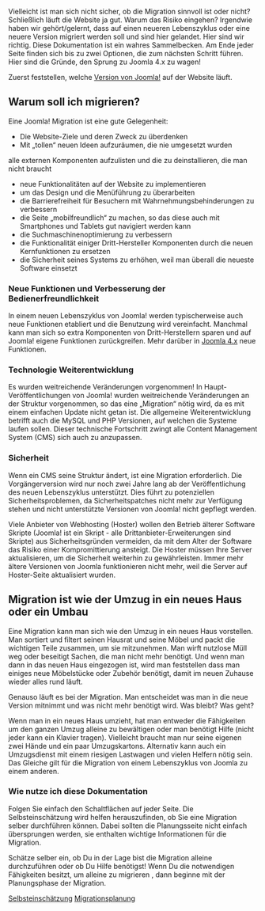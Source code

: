 <!-- Filename: Why_Migrate / Display title: Warum migrieren -->

Vielleicht ist man sich nicht sicher, ob die Migration sinnvoll ist oder
nicht? Schließlich läuft die Website ja gut. Warum das Risiko eingehen?
Irgendwie haben wir gehört/gelernt, dass auf einen neueren Lebenszyklus
oder eine neuere Version migriert werden soll und sind hier gelandet.
Hier sind wir richtig. Diese Dokumentation ist ein wahres Sammelbecken.
Am Ende jeder Seite finden sich bis zu zwei Optionen, die zum nächsten
Schritt führen. Hier sind die Gründe, den Sprung zu Joomla 4.x zu wagen!

Zuerst feststellen, welche [Version von
Joomla!](https://docs.joomla.org/How_to_check_the_Joomla_version%3F "Special:MyLanguage/How to check the Joomla version?")
auf der Website läuft.

## Warum soll ich migrieren?

Eine Joomla! Migration ist eine gute Gelegenheit:

- Die Website-Ziele und deren Zweck zu überdenken
- Mit „tollen“ neuen Ideen aufzuräumen, die nie umgesetzt wurden

alle externen Komponenten aufzulisten und die zu deinstallieren, die man
nicht braucht

- neue Funktionalitäten auf der Website zu implementieren
- um das Design und die Menüführung zu überarbeiten
- die Barrierefreiheit für Besuchern mit Wahrnehmungsbehinderungen zu
  verbessern
- die Seite „mobilfreundlich“ zu machen, so das diese auch mit
  Smartphones und Tablets gut navigiert werden kann
- die Suchmaschinenoptimierung zu verbessern
- die Funktionalität einiger Dritt-Hersteller Komponenten durch die
  neuen Kernfunktionen zu ersetzen
- die Sicherheit seines Systems zu erhöhen, weil man überall die neueste
  Software einsetzt

### Neue Funktionen und Verbesserung der Bedienerfreundlichkeit

In einem neuen Lebenszyklus von Joomla! werden typischerweise auch neue
Funktionen etabliert und die Benutzung wird vereinfacht. Manchmal kann
man sich so extra Komponenten von Dritt-Herstellern sparen und auf
Joomla! eigene Funktionen zurückgreifen. Mehr darüber in
<a href="https://www.joomla.org/4/" class="external text"
target="_blank" rel="noreferrer noopener">Joomla 4.x</a> neue
Funktionen.

### Technologie Weiterentwicklung

Es wurden weitreichende Veränderungen vorgenommen! In
Haupt-Veröffentlichungen von Joomla! wurden weitreichende Veränderungen
an der Struktur vorgenommen, so das eine „Migration“ nötig wird, da es
mit einem einfachen Update nicht getan ist. Die allgemeine
Weiterentwicklung betrifft auch die MySQL und PHP Versionen, auf welchen
die Systeme laufen sollen. Dieser technische Fortschritt zwingt alle
Content Management System (CMS) sich auch zu anzupassen.

### Sicherheit

Wenn ein CMS seine Struktur ändert, ist eine Migration erforderlich. Die
Vorgängerversion wird nur noch zwei Jahre lang ab der Veröffentlichung
des neuen Lebenszyklus unterstützt. Dies führt zu potenziellen
Sicherheitsproblemen, da Sicherheitspatches nicht mehr zur Verfügung
stehen und nicht unterstützte Versionen von Joomla! nicht gepflegt
werden.

Viele Anbieter von Webhosting (Hoster) wollen den Betrieb älterer
Software Skripte (Joomla! ist ein Skript - alle
Drittanbieter-Erweiterungen sind Skripte) aus Sicherheitsgründen
vermeiden, da mit dem Alter der Software das Risiko einer
Kompromittierung ansteigt. Die Hoster müssen Ihre Server aktualisieren,
um die Sicherheit weiterhin zu gewährleisten. Immer mehr ältere
Versionen von Joomla funktionieren nicht mehr, weil die Server auf
Hoster-Seite aktualisiert wurden.

## Migration ist wie der Umzug in ein neues Haus oder ein Umbau

Eine Migration kann man sich wie den Umzug in ein neues Haus vorstellen.
Man sortiert und filtert seinen Hausrat und seine Möbel und packt die
wichtigen Teile zusammen, um sie mitzunehmen. Man wirft nutzlose Müll
weg oder beseitigt Sachen, die man nicht mehr benötigt. Und wenn man
dann in das neuen Haus eingezogen ist, wird man feststellen dass man
einiges neue Möbelstücke oder Zubehör benötigt, damit im neuen Zuhause
wieder alles rund läuft.

Genauso läuft es bei der Migration. Man entscheidet was man in die neue
Version mitnimmt und was nicht mehr benötigt wird. Was bleibt? Was geht?

Wenn man in ein neues Haus umzieht, hat man entweder die Fähigkeiten um
den ganzen Umzug alleine zu bewältigen oder man benötigt Hilfe (nicht
jeder kann ein Klavier tragen). Vielleicht braucht man nur seine eigenen
zwei Hände und ein paar Umzugskartons. Alternativ kann auch ein
Umzugsdienst mit einem riesigen Lastwagen und vielen Helfern nötig sein.
Das Gleiche gilt für die Migration von einem Lebenszyklus von Joomla zu
einem anderen.

### Wie nutze ich diese Dokumentation

Folgen Sie einfach den Schaltflächen auf jeder Seite. Die
Selbsteinschätzung wird helfen herauszufinden, ob Sie eine Migration
selber durchführen können. Dabei sollten die Planungsseite nicht einfach
übersprungen werden, sie enthalten wichtige Informationen für die
Migration.

Schätze selber ein, ob Du in der Lage bist die Migration alleine
durchzuführen oder ob Du Hilfe benötigst! Wenn Du die notwendigen
Fähigkeiten besitzt, um alleine zu migrieren , dann beginne mit der
Planungsphase der Migration.

<a href="https://docs.joomla.org/Migration_Step_by_Step_Self_Assessment"
id="content-button" class="button expand success">Selbsteinschätzung</a>
<a href="https://docs.joomla.org/Planning_for_Migration"
id="content-button" class="button expand">Migrationsplanung</a>
